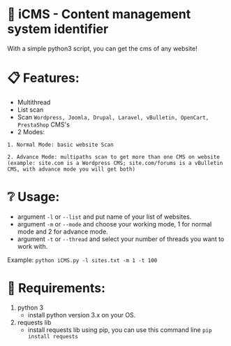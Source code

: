 # :mag_right: iCMS - Content management system identifier
 
 With a simple python3 script, you can get the cms of any website!
# :clipboard: Features:
 - Multithread
 - List scan
 - Scan `Wordpress, Joomla, Drupal, Laravel, vBulletin, OpenCart, PrestaShop` CMS's
 - 2 Modes:
 
 `1. Normal Mode: basic website Scan`
 
 `2. Advance Mode: multipaths scan to get more than one CMS on website (example: site.com is a Wordpress CMS; site.com/forums is a vBulletin CMS, with advance mode you will get both)
 `
# :grey_question: Usage:
 - argument `-l` or `--list` and put name of your list of websites.
 - argument `-m` or `--mode` and choose your working mode, 1 for normal mode and 2 for advance mode.
 - argument `-t` or `--thread` and select your number of threads you want to work with.
 
Example: `python iCMS.py -l sites.txt -m 1 -t 100`

# :electric_plug: Requirements:
1. python 3
    - install python version 3.x on your OS.
2. requests lib
    - install requests lib using pip, you can use this command line `pip install requests`

